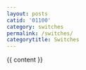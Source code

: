 ```yaml
---
layout: posts
catid: '01100'
category: switches
permalink: /switches/
categorytitle: Switches
---
```


{{ content }}